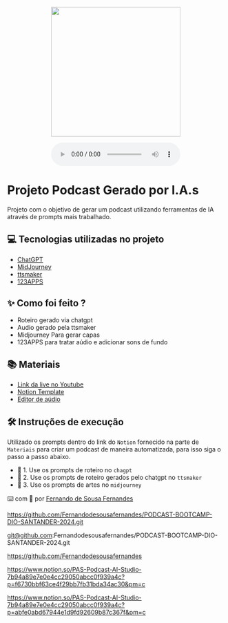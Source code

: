 <p align="center">
<img 
    src="/cover.png"
    width="300"
/>
</p>


<div align="center">
    <audio src="output/podcast_editado.MP3" controls title="Podcast editado"></audio>
</div>

# Projeto Podcast Gerado por I.A.s

Projeto com o objetivo de gerar um podcast utilizando ferramentas de IA através de prompts mais trabalhado.

## 💻 Tecnologias utilizadas no projeto

- [ChatGPT](https://chat.openai.com/) 
- [MidJourney](https://www.midjourney.com/app/)
- [ttsmaker](https://ttsmaker.com/br)
- [123APPS](https://online-video-cutter.com/)

## ✨ Como foi feito ?

- Roteiro gerado via chatgpt
- Audio gerado pela ttsmaker
- Midjourney Para gerar capas
- 123APPS para tratar aúdio e adicionar sons de fundo

## 📚 Materiais

- [Link da live no Youtube](https://www.youtube.com)
- [Notion Template](https://helpful-jump-17b.notion.site/PAS-Podcast-AI-Studio-210489e15d7a4a73b743bb159e45d06f?pvs=4)
- [Editor de aúdio](https://online-video-cutter.com/)


## 🛠️ Instruções de execução

Utilizado os prompts dentro do link do `Notion` fornecido na parte de `Materiais` para criar um podcast de maneira automatizada, para isso siga o passo a passo abaixo.

- 🤖 1. Use os prompts de roteiro no `chagpt`
- 🤖 2. Use os prompts de roteiro gerados pelo chatgpt no  `ttsmaker`
- 🤖 3. Use os prompts de artes no `midjourney`


⌨️ com 💜 por [Fernando de Sousa Fernandes](https://github.com/Fernandodesousafernandes)



https://github.com/Fernandodesousafernandes/PODCAST-BOOTCAMP-DIO-SANTANDER-2024.git

git@github.com:Fernandodesousafernandes/PODCAST-BOOTCAMP-DIO-SANTANDER-2024.git

https://github.com/Fernandodesousafernandes

https://www.notion.so/PAS-Podcast-AI-Studio-7b94a89e7e0e4cc29050abcc0f939a4c?p=f6730bbf63ce4f29bb7fb31bda34ac30&pm=c

https://www.notion.so/PAS-Podcast-AI-Studio-7b94a89e7e0e4cc29050abcc0f939a4c?p=abfe0abd67944e1d9fd92609b87c367f&pm=c
